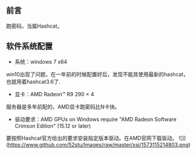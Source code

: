 
## 前言
跑密码，当属Hashcat。

## 软件系统配置
* 系统：windows 7 x64 

win10出现了问题，在一年前的时候配置好后，发现不能其使用最新的hashcat，也就用着hashcat3.6了.

* 显卡：AMD Radeon™ R9 290 × 4

服务器是多年前配的，AMD显卡跑密码比N卡快。

* 驱动要求：AMD GPUs on Windows require "AMD Radeon Software Crimson Edition" (15.12 or later)

要按照Hashcat官方给出的要求安装指定版本驱动。在AMD官网下载驱动。
![]](https://www.github.com/52stu/Images/raw/master/xsj/1573115214803.png)


